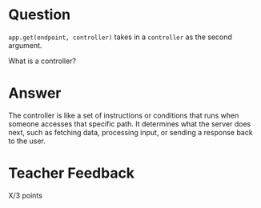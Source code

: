 # Question

`app.get(endpoint, controller)` takes in a `controller` as the second argument.

What is a controller?

# Answer

The controller is like a set of instructions or conditions
that runs when someone accesses that specific path. It determines what the server does next, such as fetching data, processing input, or sending a response back to the user.

# Teacher Feedback

X/3 points
